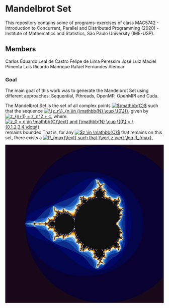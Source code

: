 # Mandelbrot Set

This repository contains some of programs-exercises of class MAC5742 - Introduction to Concurrent, Parallel and Distributed Programming (2020) - Institute of Mathematics and Statistics, São Paulo University (IME-USP).

## Members
Carlos Eduardo Leal de Castro
Felipe de Lima Peressim	
José Luiz Maciel Pimenta
Luis Ricardo Manrique
Rafael Fernandes Alencar	

### Goal
The main goal of this work was to generate the Mandelbrot Set using different approaches: Sequential, Pthreads, OpenMP, OpenMPI and Cuda.

The Mandelbrot Set is the set of all complex points <a href="https://www.codecogs.com/eqnedit.php?latex=\inline&space;$\mathbb{C}$" target="_blank"><img src="https://latex.codecogs.com/png.latex?\inline&space;$\mathbb{C}$" title="$\mathbb{C}$" /></a> such that the sequence <a href="https://www.codecogs.com/eqnedit.php?latex=\inline&space;\{z_n\}_{n&space;\in&space;(\mathbb{N}&space;\cup&space;\{0\})}" target="_blank"><img src="https://latex.codecogs.com/png.latex?\inline&space;\{z_n\}_{n&space;\in&space;(\mathbb{N}&space;\cup&space;\{0\})}" title="\{z_n\}_{n \in (\mathbb{N} \cup \{0\})}" /></a>, given by <a href="https://www.codecogs.com/eqnedit.php?latex=\inline&space;z_{n&plus;1}&space;=&space;z_n^2&space;&plus;&space;c," target="_blank"><img src="https://latex.codecogs.com/png.latex?\inline&space;z_{n&plus;1}&space;=&space;z_n^2&space;&plus;&space;c," title="z_{n+1} = z_n^2 + c," /></a> where <a href="https://www.codecogs.com/eqnedit.php?latex=\inline&space;z_0&space;=&space;c&space;\in&space;\mathbb{C}\text{&space;and&space;}\mathbb{N}&space;\cup&space;\{0\}&space;=&space;\{0,1,2,3,4,\dots\}" target="_blank"><img src="https://latex.codecogs.com/png.latex?\inline&space;z_0&space;=&space;c&space;\in&space;\mathbb{C}\text{&space;and&space;}\mathbb{N}&space;\cup&space;\{0\}&space;=&space;\{0,1,2,3,4,\dots\}" title="z_0 = c \in \mathbb{C}\text{ and }\mathbb{N} \cup \{0\} = \{0,1,2,3,4,\dots\}" /></a> remains bounded.That is, for any <a href="https://www.codecogs.com/eqnedit.php?latex=\inline&space;$z&space;\in&space;\mathbb{C}$" target="_blank"><img src="https://latex.codecogs.com/png.latex?\inline&space;$z&space;\in&space;\mathbb{C}$" title="$z \in \mathbb{C}$" /></a> that remains on this set, there exists a <a href="https://www.codecogs.com/eqnedit.php?latex=\inline&space;R_{max}\text{&space;such&space;that&space;}\vert&space;z&space;\vert&space;\leq&space;R_{max}." target="_blank"><img src="https://latex.codecogs.com/png.latex?\inline&space;R_{max}\text{&space;such&space;that&space;}\vert&space;z&space;\vert&space;\leq&space;R_{max}." title="R_{max}\text{ such that }\vert z \vert \leq R_{max}." /></a>

![Mandelbrot full set](https://github.com/carloselcastro/mandelbrot/blob/master/image/download.png)
